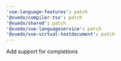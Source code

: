 ```yaml
---
'vue-language-features': patch
'@vuedx/compiler-tsx': patch
'@vuedx/shared': patch
'@vuedx/vue-languageservice': patch
'@vuedx/vue-virtual-textdocument': patch
---
```


Add support for completions
